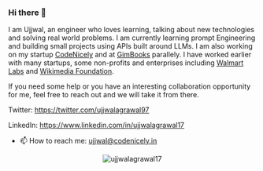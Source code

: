 ### Hi there 👋


I am Ujjwal, an engineer who loves learning, talking about new technologies and solving real world problems. I am currently learning prompt Engineering and building small projects using APIs built around LLMs. I am also working on my startup [CodeNicely](https://codenicely.in/) and at [GimBooks](https://gimbooks.com) parallely. I have worked earlier with many startups, some non-profits and enterprises including [Walmart Labs](https://www.walmartlabs.com/) and [Wikimedia Foundation](http://wikimediafoundation.org/). 

If you need some help or you have an interesting collaboration opportunity for me, feel free to reach out and we will take it from there.

Twitter: https://twitter.com/ujjwalagrawal97

LinkedIn: https://www.linkedin.com/in/ujjwalagrawal17

- 📫 How to reach me: ujjwal@codenicely.in
<!--
**ujjwalagrawal17/ujjwalagrawal17** is a ✨ _special_ ✨ repository because its `README.md` (this file) appears on your GitHub profile.

Here are some ideas to get you started:

- 🔭 I’m currently working on ...
- 🌱 I’m currently learning ...
- 👯 I’m looking to collaborate on ...
- 🤔 I’m looking for help with ...
- 💬 Ask me about ...
- 😄 Pronouns: ...
- ⚡ Fun fact: ...
-->

<p align="center"> <img src="https://github-readme-stats.vercel.app/api?username=ujjwalagrawal17&show_icons=true&theme=tokyonight" alt="ujjwalagrawal17" /> </p>
